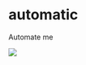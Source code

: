 # automatic
Automate me

![](https://github.com/nonameexist/automatic/workflows/.github/workflows/nginx_upstream_switch_ipv6_test.yml/badge.svg)
